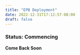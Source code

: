 ```yaml
---
title: "EPB Deployment"
date: 2022-12-31T17:12:57-08:00
draft: false
---
```


### Status: Commencing 
**Come Back Soon**